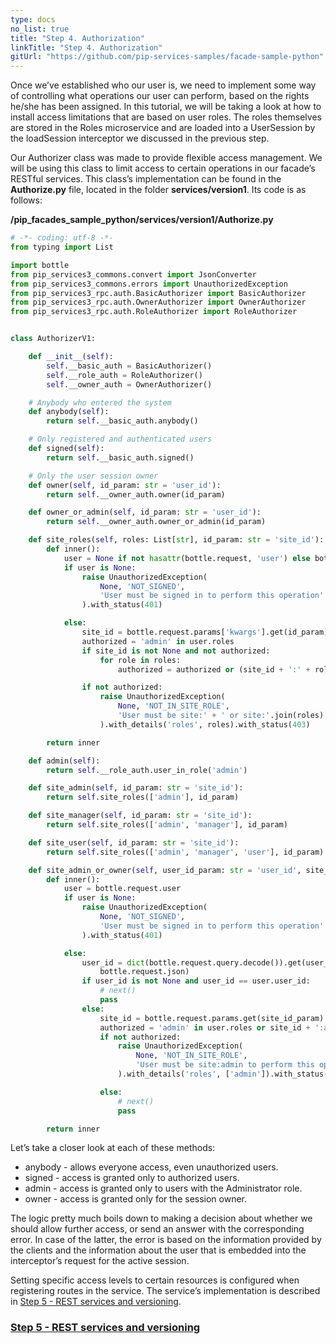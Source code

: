 ```yaml
---
type: docs
no_list: true
title: "Step 4. Authorization"
linkTitle: "Step 4. Authorization" 
gitUrl: "https://github.com/pip-services-samples/facade-sample-python"
---
```


Once we’ve established who our user is, we need to implement some way of controlling what operations our user can perform, based on the rights he/she has been assigned. In this tutorial, we will be taking a look at how to install access limitations that are based on user roles. The roles themselves are stored in the Roles microservice and are loaded into a UserSession by the loadSession interceptor we discussed in the previous step.

Our Authorizer class was made to provide flexible access management. We will be using this class to limit access to certain operations in our facade’s RESTful services. This class’s implementation can be found in the **Authorize.py** file, located in the folder **services/version1**. Its code is as follows:

**/pip_facades_sample_python/services/version1/Authorize.py**

```python
# -*- coding: utf-8 -*-
from typing import List

import bottle
from pip_services3_commons.convert import JsonConverter
from pip_services3_commons.errors import UnauthorizedException
from pip_services3_rpc.auth.BasicAuthorizer import BasicAuthorizer
from pip_services3_rpc.auth.OwnerAuthorizer import OwnerAuthorizer
from pip_services3_rpc.auth.RoleAuthorizer import RoleAuthorizer


class AuthorizerV1:

    def __init__(self):
        self.__basic_auth = BasicAuthorizer()
        self.__role_auth = RoleAuthorizer()
        self.__owner_auth = OwnerAuthorizer()

    # Anybody who entered the system
    def anybody(self):
        return self.__basic_auth.anybody()

    # Only registered and authenticated users
    def signed(self):
        return self.__basic_auth.signed()

    # Only the user session owner
    def owner(self, id_param: str = 'user_id'):
        return self.__owner_auth.owner(id_param)

    def owner_or_admin(self, id_param: str = 'user_id'):
        return self.__owner_auth.owner_or_admin(id_param)

    def site_roles(self, roles: List[str], id_param: str = 'site_id'):
        def inner():
            user = None if not hasattr(bottle.request, 'user') else bottle.request.user
            if user is None:
                raise UnauthorizedException(
                    None, 'NOT_SIGNED',
                    'User must be signed in to perform this operation'
                ).with_status(401)

            else:
                site_id = bottle.request.params['kwargs'].get(id_param)
                authorized = 'admin' in user.roles
                if site_id is not None and not authorized:
                    for role in roles:
                        authorized = authorized or (site_id + ':' + role) in user.roles

                if not authorized:
                    raise UnauthorizedException(
                        None, 'NOT_IN_SITE_ROLE',
                        'User must be site:' + ' or site:'.join(roles) + ' to perform this operation'
                    ).with_details('roles', roles).with_status(403)

        return inner

    def admin(self):
        return self.__role_auth.user_in_role('admin')

    def site_admin(self, id_param: str = 'site_id'):
        return self.site_roles(['admin'], id_param)

    def site_manager(self, id_param: str = 'site_id'):
        return self.site_roles(['admin', 'manager'], id_param)

    def site_user(self, id_param: str = 'site_id'):
        return self.site_roles(['admin', 'manager', 'user'], id_param)

    def site_admin_or_owner(self, user_id_param: str = 'user_id', site_id_param: str = 'site_id'):
        def inner():
            user = bottle.request.user
            if user is None:
                raise UnauthorizedException(
                    None, 'NOT_SIGNED',
                    'User must be signed in to perform this operation'
                ).with_status(401)

            else:
                user_id = dict(bottle.request.query.decode()).get(user_id_param) or JsonConverter.to_json(
                    bottle.request.json)
                if user_id is not None and user_id == user.user_id:
                    # next()
                    pass
                else:
                    site_id = bottle.request.params.get(site_id_param)
                    authorized = 'admin' in user.roles or site_id + ':admin' in user.roles
                    if not authorized:
                        raise UnauthorizedException(
                            None, 'NOT_IN_SITE_ROLE',
                            'User must be site:admin to perform this operation'
                        ).with_details('roles', ['admin']).with_status(403)

                    else:
                        # next()
                        pass

        return inner


```

Let’s take a closer look at each of these methods:


- anybody - allows everyone access, even unauthorized users.
- signed - access is granted only to authorized users.
- admin - access is granted only to users with the Administrator role.
- owner - access is granted only for the session owner.


The logic pretty much boils down to making a decision about whether we should allow further access, or send an answer with the corresponding error. In case of the latter, the error is based on the information provided by the clients and the information about the user that is embedded into the interceptor’s request for the active session.


Setting specific access levels to certain resources is configured when registering routes in the service. The service’s implementation is described in [Step 5 - REST services and versioning](../step5).

<span class="hide-title-link">

### [Step 5 - REST services and versioning](../step5)

</span>
